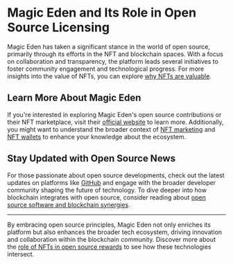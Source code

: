 # Magic Eden and Its Role in Open Source Licensing

Magic Eden has taken a significant stance in the world of open source, primarily through its efforts in the NFT and blockchain spaces. With a focus on collaboration and transparency, the platform leads several initiatives to foster community engagement and technological progress. For more insights into the value of NFTs, you can explore [why NFTs are valuable](https://www.license-token.com/wiki/why-are-nf-ts-valuable).

## Learn More About Magic Eden

If you're interested in exploring Magic Eden's open source contributions or their NFT marketplace, visit their [official website](https://www.magiceden.io/) to learn more. Additionally, you might want to understand the broader context of [NFT marketing](https://www.license-token.com/wiki/what-is-nft-marketing) and [NFT wallets](https://www.license-token.com/wiki/what-is-an-nft-wallet) to enhance your knowledge about the ecosystem.

## Stay Updated with Open Source News

For those passionate about open source developments, check out the latest updates on platforms like [GitHub](https://github.com/) and engage with the broader developer community shaping the future of technology. To dive deeper into how blockchain integrates with open source, consider reading about [open source software and blockchain synergies](https://www.license-token.com/wiki/open-source-software-and-blockchain-synergies).

---

By embracing open source principles, Magic Eden not only enriches its platform but also enhances the broader tech ecosystem, driving innovation and collaboration within the blockchain community. Discover more about the [role of NFTs in open source rewards](https://www.license-token.com/wiki/the-role-of-nf-ts-in-open-source-rewards) to see how these technologies intersect.